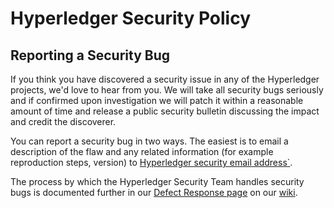 # Hyperledger Security Policy

## Reporting a Security Bug

If you think you have discovered a security issue in any of the Hyperledger projects, we'd love to
hear from you. We will take all security bugs seriously and if confirmed upon investigation we will
patch it within a reasonable amount of time and release a public security bulletin discussing the
impact and credit the discoverer.

You can report a security bug in two ways. The easiest is to email a description of the flaw and
any related information (for example reproduction steps, version) to
[Hyperledger security email address`](mailto:security@hyperledger.org).

<!-- FIXME form doesn't have a "Security Level" field.
The other way is to file a confidential security bug in our
[JIRA bug tracking system](https://jira.hyperledger.org/projects/BESU/). Be sure to set the "Security Level" to
"Security issue".
-->

The process by which the Hyperledger Security Team handles security bugs is documented further in
our [Defect Response page](https://wiki.hyperledger.org/display/SEC/Defect+Response) on our
[wiki](https://wiki.hyperledger.org).
